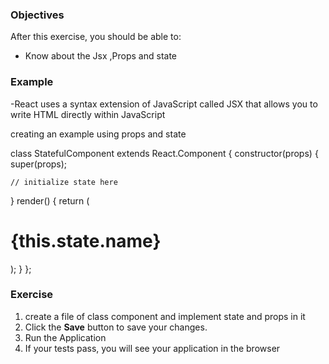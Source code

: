 ### Objectives

After this exercise, you should be able to:

- Know about the Jsx ,Props and state


### Example
-React uses a syntax extension of JavaScript called JSX that allows you to write HTML directly within JavaScript

creating an example using props and state

class StatefulComponent extends React.Component {
  constructor(props) {
    super(props);

    // initialize state here

  }
  render() {
    return (
      <div>
        <h1>{this.state.name}</h1>
      </div>
    );
  }
};

### Exercise

1. create a file of class component and implement state and props in it
2. Click the **Save** button to save your changes.
3. Run the Application
4. If your tests pass, you will see your application in the browser